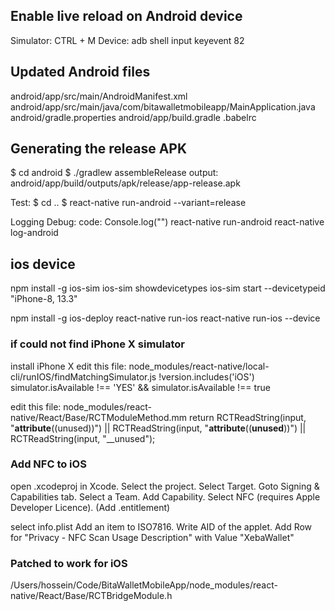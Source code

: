 ## Enable live reload on Android device

Simulator: CTRL + M
Device: adb shell input keyevent 82

## Updated Android files

android/app/src/main/AndroidManifest.xml
android/app/src/main/java/com/bitawalletmobileapp/MainApplication.java
android/gradle.properties
android/app/build.gradle
.babelrc

## Generating the release APK

$ cd android
$ ./gradlew assembleRelease
output: android/app/build/outputs/apk/release/app-release.apk

Test:
$ cd ..
\$ react-native run-android --variant=release

Logging Debug:
code: Console.log("")
react-native run-android
react-native log-android

## ios device

npm install -g ios-sim
ios-sim showdevicetypes
ios-sim start --devicetypeid "iPhone-8, 13.3"

npm install -g ios-deploy
react-native run-ios
react-native run-ios --device

### if could not find iPhone X simulator

install iPhone X
edit this file:
node_modules/react-native/local-cli/runIOS/findMatchingSimulator.js
!version.includes('iOS')
simulator.isAvailable !== 'YES' &&
simulator.isAvailable !== true

edit this file:
node_modules/react-native/React/Base/RCTModuleMethod.mm
return RCTReadString(input, "**attribute**((unused))") ||
RCTReadString(input, "**attribute**((**unused**))") ||
RCTReadString(input, "\_\_unused");

### Add NFC to iOS

open .xcodeproj in Xcode. Select the project. Select Target. Goto Signing & Capabilities tab. Select a Team. Add Capability. Select NFC (requires Apple Developer Licence). (Add .entitlement)

select info.plist
Add an item to ISO7816. Write AID of the applet.
Add Row for "Privacy - NFC Scan Usage Description" with Value "XebaWallet"

### Patched to work for iOS

/Users/hossein/Code/BitaWalletMobileApp/node_modules/react-native/React/Base/RCTBridgeModule.h
